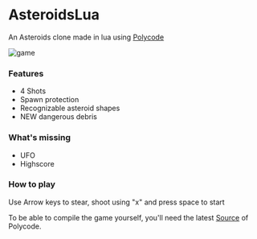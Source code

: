 # AsteroidsLua
An Asteroids clone made in lua using [Polycode](http://www.polycode.org) 

![game](https://thumbs.gfycat.com/RecklessAgonizingBlackcrappie-size_restricted.gif)

### Features
* 4 Shots 
* Spawn protection
* Recognizable asteroid shapes
* NEW dangerous debris

### What's missing
* UFO
* Highscore

### How to play
Use Arrow keys to stear,
shoot using "x" and press space to start

To be able to compile the game yourself, you'll need the latest [Source](https://github.com/ivansafrin/Polycode/tree/goodbye_cmake) of Polycode.
